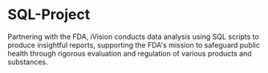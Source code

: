 # SQL-Project
Partnering with the FDA, iVision conducts data analysis using SQL scripts to produce insightful reports, supporting the FDA's mission to safeguard public health through rigorous evaluation and regulation of various products and substances. 
